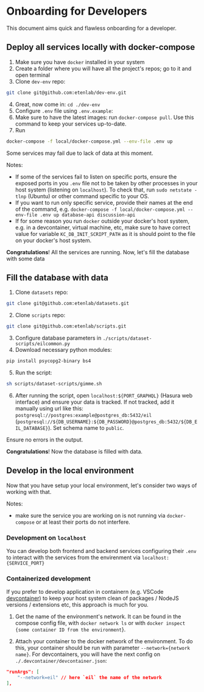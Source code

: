 # Onboarding for Developers

This document aims quick and flawless onboarding for a developer.

## Deploy all services locally with docker-compose

1. Make sure you have `docker` installed in your system
2. Create a folder where you will have all the project's repos; go to it and open terminal
3. Clone `dev-env` repo:

```bash
git clone git@github.com:etenlab/dev-env.git
```

4. Great, now come in: `cd ./dev-env`
5. Configure `.env` file using `.env.example`:
6. Make sure to have the latest images: run `docker-compose pull`. Use this command to keep your services up-to-date.
7. Run

```bash
docker-compose -f local/docker-compose.yml --env-file .env up
```

Some services may fail due to lack of data at this moment.

Notes:

- If some of the services fail to listen on specific ports, ensure the exposed ports in you `.env` file not to be taken by other processes in your host system (listening on `localhost`). To check that, run `sudo netstate -tlnp` (Ubuntu) or other command specific to your OS.
- If you want to run only specific service, provide their names at the end of the command, e.g. `docker-compose -f local/docker-compose.yml --env-file .env up database-api discussion-api`
- If for some reason you run `docker` outside your docker's host system, e.g. in a devcontainer, virtual machine, etc, make sure to have correct value for variable `KC_DB_INIT_SCRIPT_PATH` as it is should point to the file on your docker's host system.

**Congratulations**! All the services are running. Now, let's fill the database with some data

## Fill the database with data

1. Clone `datasets` repo:

```bash
git clone git@github.com:etenlab/datasets.git
```

2. Clone `scripts` repo:

```bash
git clone git@github.com:etenlab/scripts.git
```

3. Configure database parameters in `./scripts/dataset-scripts/eilcommon.py`
4. Download necessary python modules:

```bash
pip install psycopg2-binary bs4
```

5. Run the script:

```bash
sh scripts/dataset-scripts/gimme.sh
```

6. After running the script, open `localhost:${PORT_GRAPHQL}` (Hasura web interface) and ensure your data is tracked. If not tracked, add it manually using url like this: `postgresql://postgres:example@postgres_db:5432/eil` (`postgresql://${DB_USERNAME}:${DB_PASSWORD}@postgres_db:5432/${DB_EIL_DATABASE}`). Set schema name to `public`.

Ensure no errors in the output.

**Congratulations**! Now the database is filled with data.

## Develop in the local environment

Now that you have setup your local environment, let's consider two ways of working with that.

Notes:

- make sure the service you are working on is not running via `docker-compose` or at least their ports do not interfere.

### Development on `localhost`

You can develop both frontend and backend services configuring their `.env` to interact with the services from the envirenment via `localhost:{SERVICE_PORT}`

### Containerized development

If you prefer to develop application in containern (e.g. VSCode [devcontainer](https://code.visualstudio.com/docs/devcontainers/containers)) to keep your host system clean of packages / NodeJS versions / extensions etc, this approach is much for you.

1. Get the name of the environment's network. It can be found in the compose config file, with `docker network ls` or with `docker inspect {some container ID from the environment`}.

2. Attach your container to the docker network of the environment. To do this, your container should be run with parameter `--network={network name}`. For devcontainers, you will have the next config on `./.devcontainer/devcontainer.json`:

```json
"runArgs": [
    "--network=eil" // here `eil` the name of the network
],
```
